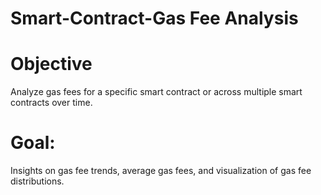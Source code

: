 # Smart-Contract-Gas Fee Analysis

# Objective
Analyze gas fees for a specific smart contract or across multiple smart contracts over time.


# Goal:
Insights on gas fee trends, average gas fees, and visualization of gas fee distributions.
